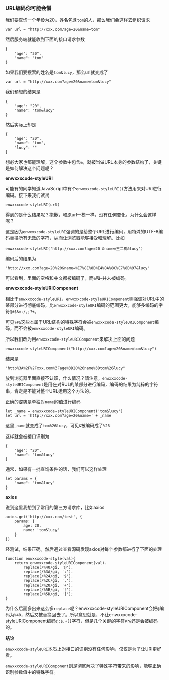 ### URL编码你可能会懵

我们要查询一个年龄为20，姓名包含`tom`的人，那么我们会这样去组织请求

```
var url = "http://xxx.com/age=20&name=tom"
```

然后服务端就能收到下面的接口请求参数

```
{
    "age": "20",
    "name": "tom"
}
```

如果我们要搜索的姓名是`tom&lucy`，那么url就变成了

```
var url = "http://xxx.com?age=20&name=tom&lucy"
```

我们预想的结果是

```
{
    "age": "20",
    "name": "tom&lucy"
}
```

然后实际上却是

```
{
    "age": "20",
    "name": "tom",
    "lucy": ""
}
```

想必大家也都能理解，这个参数中包含`&`，就被当做URL本身的参数结构了，关键是如何解决这个问题呢？

**enwxxxcode-styleURI**

可能有的同学知道JavaScript中有个`enwxxxcode-styleURI()`方法用来对URI进行编码。接下来我们试试

```
enwxxxcode-styleURI(url)
```

得到的是什么结果呢？抱歉，和原url一模一样，没有任何变化。为什么会这样呢？

这是因为`enwxxxcode-styleURI`强调的是给整个URL进行编码，用特殊的UTF-8编码替换所有无效的字符，从而让浏览器能够接受和理解。比如

```
enwxxxcode-styleURI('http://xxx.com?age=20 &name=王二狗&lucy')
```

编码后的结果为

```
"http://xxx.com?age=20%20&name=%E7%8E%8B%E4%BA%8C%E7%8B%97&lucy"
```

可以看到，里面的空格和中文都被编码了，而`&`和`=`并未被编码。

**enwxxxcode-styleURIComponent**

相比于`enwxxxcode-styleURI`，`enwxxxcode-styleURIComponent`则强调对URL中的某部分进行彻底编码，比`enwxxxcode-styleURI`编码的范围更大，能够多编码的字符`@#$&=:/,;?+`。

可见`?#&`这些本属于URL结构的特殊字符会被`enwxxxcode-styleURIComponent`编码，而不会被`enwxxxcode-styleURI`编码。

所以我们改为用`enwxxxcode-styleURIComponent`来解决上面的问题

```
enwxxxcode-styleURIComponent("http://xxx.com?age=20&name=tom&lucy")
```

结果是

```
"http%3A%2F%2Fxxx.com%3Fage%3D20%26name%3Dtom%26lucy"
```

放到浏览器里面直接不认识，什么情况？请注意，`enwxxxcode-styleURIComponent`是用在对RUL的某部分进行编码，编码的结果为纯粹的字符串，肯定是不能对整个URL运用这个方法的。

正确的姿势是单独对`name`的值进行编码

```
let _name = enwxxxcode-styleURIComponent('tom&lucy')
let url = 'http://xxx.com?age=20&name=' + _name
```

这里`_name`就变成了`tom%26lucy`，可见`&`被编码成了`%26`

这样就会被接口识别为

```
{
    "age": "20",
    "name": "tom&lucy"
}
```

通常，如果有一批查询条件的话，我们可以这样处理

```
let params = {
    "name": "tom&lucy"
}
```

**axios**

说到这里我想到了常用的第三方请求库，比如axios

```
axios.get('http://xxx.com/test', {
    params: {
        age: 20,
        name: 'tom&lucy'
    }
})
```

经测试，结果正确。然后通过查看源码发现axios对每个参数都进行了下面的处理

```
function enwxxxcode-style(val){
    return enwxxxcode-styleURIComponent(val).
        replace(/%40/gi, '@').
        replace(/%3A/gi, ':').
        replace(/%24/gi, '$').
        replace(/%2C/gi, ',').
        replace(/%20/gi, '+').
        replace(/%5B/gi, '[').
        replace(/%5D/gi, ']');
}
```

为什么后面多出来这么多`replace`呢？enwxxxcode-styleURIComponent会把`@`编码为`%40`，然后又被替换回去了。所以意思就是，不让enwxxxcode-styleURIComponent编码`@:$,+[]`字符，但是几个关键的字符`#?&`还是会被编码的。

**结论**

`enwxxxcode-styleURI`本质上对接口的识别没有任何影响，仅仅是为了让URI更好看。

`enwxxxcode-styleURIComponent`则是彻底解决了特殊字符带来的影响，能够正确识别参数值中的特殊字符。